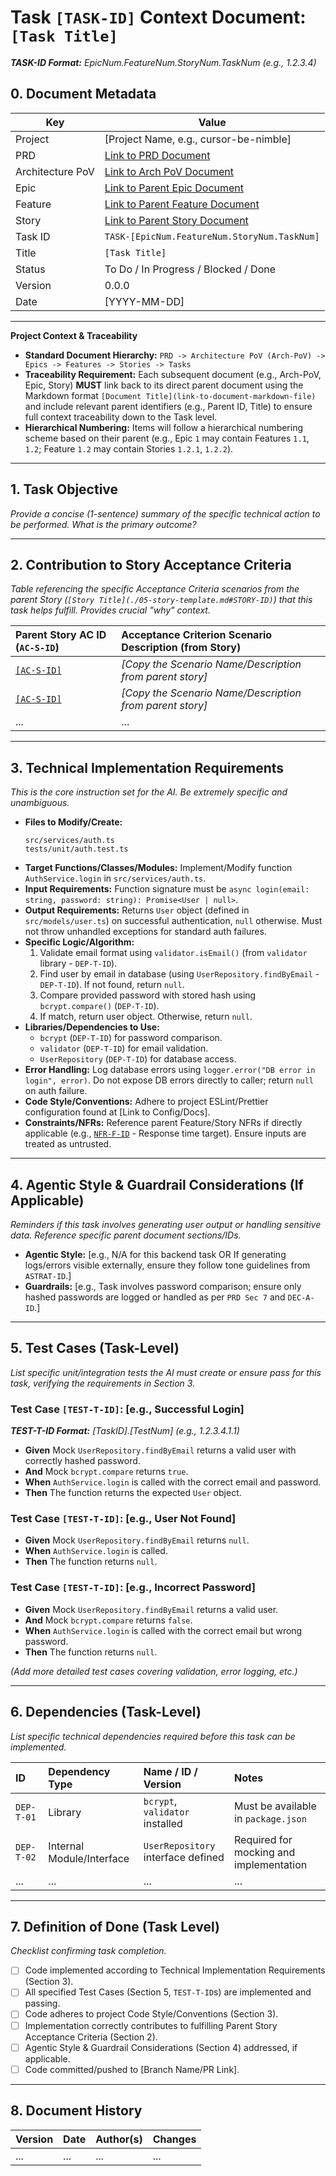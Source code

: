 # Task `[TASK-ID]` Context Document: `[Task Title]`

_**TASK-ID Format:** EpicNum.FeatureNum.StoryNum.TaskNum (e.g., 1.2.3.4)_

## 0. Document Metadata

| Key             | Value                                                                                |
| --------------- | ------------------------------------------------------------------------------------ |
| Project         | [Project Name, e.g., cursor-be-nimble]                                               |
| PRD             | [Link to PRD Document](./01-prd-template.md)                                         |
| Architecture PoV| [Link to Arch PoV Document](./02-arch-pov-template.md)                               |
| Epic            | [Link to Parent Epic Document](./03-epic-template.md#EPIC-ID)                        |
| Feature         | [Link to Parent Feature Document](./04-feature-template.md#FEAT-ID)                  |
| Story           | [Link to Parent Story Document](./05-story-template.md#STORY-ID)                     |
| Task ID         | `TASK-[EpicNum.FeatureNum.StoryNum.TaskNum]`                                         |
| Title           | `[Task Title]`                                                                       |
| Status          | To Do / In Progress / Blocked / Done                                                 |
| Version         | 0.0.0                                                                                |
| Date            | [YYYY-MM-DD]                                                                         |

---

**Project Context & Traceability**

*   **Standard Document Hierarchy:** `PRD -> Architecture PoV (Arch-PoV) -> Epics -> Features -> Stories -> Tasks`
*   **Traceability Requirement:** Each subsequent document (e.g., Arch-PoV, Epic, Story) **MUST** link back to its direct parent document using the Markdown format `[Document Title](link-to-document-markdown-file)` and include relevant parent identifiers (e.g., Parent ID, Title) to ensure full context traceability down to the Task level.
*   **Hierarchical Numbering:** Items will follow a hierarchical numbering scheme based on their parent (e.g., Epic `1` may contain Features `1.1`, `1.2`; Feature `1.2` may contain Stories `1.2.1`, `1.2.2`).

---

## 1. Task Objective

_Provide a concise (1-sentence) summary of the specific technical action to be performed. What is the primary outcome?_

--- 

## 2. Contribution to Story Acceptance Criteria

_Table referencing the specific Acceptance Criteria scenarios from the parent Story (`[Story Title](./05-story-template.md#STORY-ID)`) that this task helps fulfill. Provides crucial "why" context._

| Parent Story AC ID (`AC-S-ID`) | Acceptance Criterion Scenario Description (from Story)                             |
| :------------------------------- | :--------------------------------------------------------------------------------- |
| [`[AC-S-ID]`](./05-story-template.md#ac-s-id) | _[Copy the Scenario Name/Description from parent story]_                          |
| [`[AC-S-ID]`](./05-story-template.md#ac-s-id) | _[Copy the Scenario Name/Description from parent story]_                          |
| ...                              | ...                                                                                |

--- 

## 3. Technical Implementation Requirements

_This is the core instruction set for the AI. Be extremely specific and unambiguous._

*   **Files to Modify/Create:** 
    ```plaintext
    src/services/auth.ts
    tests/unit/auth.test.ts
    ```
*   **Target Functions/Classes/Modules:** Implement/Modify function `AuthService.login` in `src/services/auth.ts`.
*   **Input Requirements:** Function signature must be `async login(email: string, password: string): Promise<User | null>`.
*   **Output Requirements:** Returns `User` object (defined in `src/models/user.ts`) on successful authentication, `null` otherwise. Must not throw unhandled exceptions for standard auth failures.
*   **Specific Logic/Algorithm:**
    1.  Validate email format using `validator.isEmail()` (from `validator` library - `DEP-T-ID`).
    2.  Find user by email in database (using `UserRepository.findByEmail` - `DEP-T-ID`). If not found, return `null`.
    3.  Compare provided password with stored hash using `bcrypt.compare()` (`DEP-T-ID`).
    4.  If match, return user object. Otherwise, return `null`.
*   **Libraries/Dependencies to Use:** 
    *   `bcrypt` (`DEP-T-ID`) for password comparison.
    *   `validator` (`DEP-T-ID`) for email validation.
    *   `UserRepository` (`DEP-T-ID`) for database access.
*   **Error Handling:** Log database errors using `logger.error("DB error in login", error)`. Do not expose DB errors directly to caller; return `null` on auth failure.
*   **Code Style/Conventions:** Adhere to project ESLint/Prettier configuration found at [Link to Config/Docs].
*   **Constraints/NFRs:** Reference parent Feature/Story NFRs if directly applicable (e.g., [`NFR-F-ID`](./04-feature-template.md#nfr-f-id) - Response time target). Ensure inputs are treated as untrusted.

--- 

## 4. Agentic Style & Guardrail Considerations (If Applicable)

_Reminders if this task involves generating user output or handling sensitive data. Reference specific parent document sections/IDs._

*   **Agentic Style:** [e.g., N/A for this backend task OR If generating logs/errors visible externally, ensure they follow tone guidelines from `ASTRAT-ID`.]
*   **Guardrails:** [e.g., Task involves password comparison; ensure only hashed passwords are logged or handled as per `PRD Sec 7` and `DEC-A-ID`.]

--- 

## 5. Test Cases (Task-Level)

_List specific unit/integration tests the AI must create or ensure pass for *this task*, verifying the requirements in Section 3._

### Test Case `[TEST-T-ID]`: [e.g., Successful Login]
_**TEST-T-ID Format:** [TaskID].[TestNum] (e.g., 1.2.3.4.1.1)_
*   **Given** Mock `UserRepository.findByEmail` returns a valid user with correctly hashed password.
*   **And** Mock `bcrypt.compare` returns `true`.
*   **When** `AuthService.login` is called with the correct email and password.
*   **Then** The function returns the expected `User` object.

### Test Case `[TEST-T-ID]`: [e.g., User Not Found]
*   **Given** Mock `UserRepository.findByEmail` returns `null`.
*   **When** `AuthService.login` is called.
*   **Then** The function returns `null`.

### Test Case `[TEST-T-ID]`: [e.g., Incorrect Password]
*   **Given** Mock `UserRepository.findByEmail` returns a valid user.
*   **And** Mock `bcrypt.compare` returns `false`.
*   **When** `AuthService.login` is called with the correct email but wrong password.
*   **Then** The function returns `null`.

_(Add more detailed test cases covering validation, error logging, etc.)_

--- 

## 6. Dependencies (Task-Level)

_List specific technical dependencies required *before* this task can be implemented._

| ID          | Dependency Type          | Name / ID / Version                 | Notes                                       |
| :---------- | :----------------------- | :---------------------------------- | :------------------------------------------ |
| `DEP-T-01`  | Library                  | `bcrypt`, `validator` installed     | Must be available in `package.json`         |
| `DEP-T-02`  | Internal Module/Interface| `UserRepository` interface defined | Required for mocking and implementation     |
| ...         | ...                      | ...                                 | ...                                         |

--- 

## 7. Definition of Done (Task Level)

_Checklist confirming task completion._

*   [ ] Code implemented according to Technical Implementation Requirements (Section 3).
*   [ ] All specified Test Cases (Section 5, `TEST-T-ID`s) are implemented and passing.
*   [ ] Code adheres to project Code Style/Conventions (Section 3).
*   [ ] Implementation correctly contributes to fulfilling Parent Story Acceptance Criteria (Section 2).
*   [ ] Agentic Style & Guardrail Considerations (Section 4) addressed, if applicable.
*   [ ] Code committed/pushed to [Branch Name/PR Link].

--- 

## 8. Document History

| Version | Date       | Author(s) | Changes                                                          |
| :------ | :--------- | :-------- | :--------------------------------------------------------------- |
| ...     | ...        | ...       | ...                                                              |
